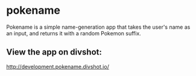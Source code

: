 # pokename
Pokename is a simple name-generation app that takes the user's name as an input, and returns it with a random Pokemon suffix. 

## View the app on divshot:
http://development.pokename.divshot.io/
